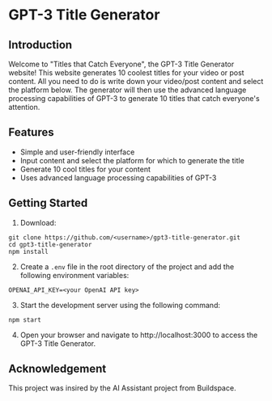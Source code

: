 # GPT-3 Title Generator

## Introduction
Welcome to "Titles that Catch Everyone", the GPT-3 Title Generator website! This website generates 10 coolest titles for your video or post content. All you need to do is write down your video/post content and select the platform below. The generator will then use the advanced language processing capabilities of GPT-3 to generate 10 titles that catch everyone's attention.

## Features
- Simple and user-friendly interface
- Input content and select the platform for which to generate the title
- Generate 10 cool titles for your content
- Uses advanced language processing capabilities of GPT-3

## Getting Started
1. Download:
```
git clone https://github.com/<username>/gpt3-title-generator.git
cd gpt3-title-generator
npm install
```
2. Create a `.env` file in the root directory of the project and add the following environment variables:
```
OPENAI_API_KEY=<your OpenAI API key>
```
3. Start the development server using the following command:
```
npm start
```
4. Open your browser and navigate to http://localhost:3000 to access the GPT-3 Title Generator.

## Acknowledgement
This project was insired by the AI Assistant project from Buildspace.
